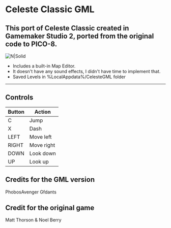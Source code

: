 # Celeste Classic GML
## This port of Celeste Classic created in Gamemaker Studio 2, ported from the original code to PICO-8.


![N|Solid](https://cldup.com/dTxpPi9lDf.thumb.png)

- Includes a built-in Map Editor.
- It doesn't have any sound effects, I didn't have time to implement that.
- Saved Levels in %LocalAppdata%/CelesteGML folder
___
## Controls
| Button | Action |
| ------ | ------ |
| C | Jump |
| X | Dash |
| LEFT  | Move left |
| RIGHT  | Move right |
| DOWN   | Look down |
| UP  | Look up |

## Credits for the GML version
PhobosAvenger
Gfdants

## Credit for the original game 
Matt Thorson & Noel Berry

